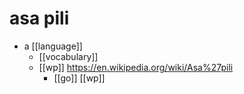 # asa pili

- a [[language]]
  - [[vocabulary]]
  - [[wp]] https://en.wikipedia.org/wiki/Asa%27pili
    - [[go]] [[wp]]

